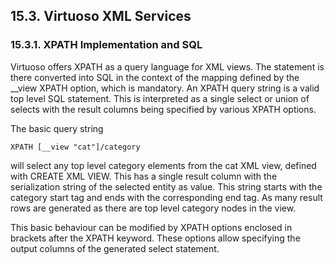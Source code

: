 <div>

<div>

<div>

<div>

## 15.3. Virtuoso XML Services

</div>

</div>

</div>

<div>

<div>

<div>

<div>

### 15.3.1. XPATH Implementation and SQL

</div>

</div>

</div>

Virtuoso offers XPATH as a query language for XML views. The statement
is there converted into SQL in the context of the mapping defined by the
\_\_view XPATH option, which is mandatory. An XPATH query string is a
valid top level SQL statement. This is interpreted as a single select or
union of selects with the result columns being specified by various
XPATH options.

The basic query string

``` programlisting
XPATH [__view "cat"]/category
```

will select any top level category elements from the cat XML view,
defined with CREATE XML VIEW. This has a single result column with the
serialization string of the selected entity as value. This string starts
with the category start tag and ends with the corresponding end tag. As
many result rows are generated as there are top level category nodes in
the view.

This basic behaviour can be modified by XPATH options enclosed in
brackets after the XPATH keyword. These options allow specifying the
output columns of the generated select statement.

</div>

</div>
